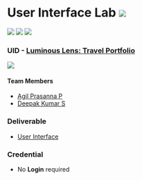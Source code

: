 # User Interface Lab ![](https://img.shields.io/badge/-Live-brightgreen)
![](https://img.shields.io/badge/Batch-22CYS-lightgreen) ![](https://img.shields.io/badge/UG-blue) ![](https://img.shields.io/badge/Subject-UID-blue)

### UID - [Luminous Lens: Travel Portfolio](https://amrita-tifac-cyber-blockchain.github.io/20CYS202-User_Interface_Design/Assignments/CB.EN.U4CYS22020/ui/)
![](https://img.shields.io/badge/Template-Partial-silver)

#### Team Members
- [Agil Prasanna P](https://github.com/agil2004)
- [Deepak Kumar S](https://github.com/deepak2004rps)

### Deliverable 
- [User Interface](ui/)

### Credential
- No **Login** required
